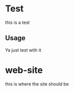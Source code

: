 # Test
this is a test 	


## Usage

Ya just test with it


# web-site
this is where the site should be


